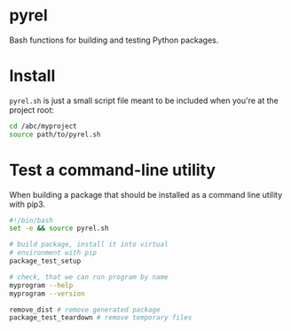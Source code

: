 # pyrel

Bash functions for building and testing Python packages.

# Install

`pyrel.sh` is just a small script file meant to be included when you're at the project root:

```bash
cd /abc/myproject
source path/to/pyrel.sh
```

# Test a command-line utility

When building a package that should be installed as a command line utility with pip3.  

```bash
#!/bin/bash
set -e && source pyrel.sh

# build package, install it into virtual 
# environment with pip
package_test_setup

# check, that we can run program by name 
myprogram --help       
myprogram --version

remove_dist # remove generated package 
package_test_teardown # remove temporary files
```
